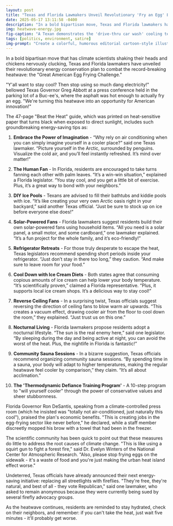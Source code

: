 ```yaml
---
layout: post
title: "Texas and Florida Lawmakers Unveil Revolutionary 'Fry an Egg' Energy Conservation Plan"
date: 2025-05-17 13:11:58 -0400
description: "In a bold bipartisan move, Texas and Florida lawmakers have unveiled their revolutionary energy conservation plan to combat the record-breaking heatwave: the 'Great American Egg Frying Challenge.'"
img: heatwave-energy.jpg
fig-caption: "A Texan demonstrates the 'drive-thru car wash' cooling technique"
tags: [politics, environment, satire]
img-prompt: "Create a colorful, humorous editorial cartoon-style illustration showing a sunbaked suburban street in Texas/Florida during an extreme heatwave. In the foreground, a sweating politician in a suit stands at a podium labeled 'Official Heatwave Response' with a banner that says 'Great American Egg Frying Challenge.' Around them, people are comically trying to stay cool by frying eggs on various surfaces, sitting in shopping carts filled with ice, and using hair dryers to 'cool' themselves. In the background, a car is running with all doors open, clearly being used as an 'air conditioning unit.' The scene should be bright and sunny, with heat waves visibly rising from the pavement, and include a melting thermometer showing 110°F. The style should be in the vein of The Onion or New Yorker cartoons, with a satirical, humorous tone."
---
```


In a bold bipartisan move that has climate scientists shaking their heads and chickens nervously clucking, Texas and Florida lawmakers have unveiled their revolutionary energy conservation plan to combat the record-breaking heatwave: the "Great American Egg Frying Challenge."

"Y'all want to stay cool? Then stop using so much dang electricity!" bellowed Texas Governor Greg Abbott at a press conference held in the parking lot of a Buc-ee's, where the asphalt was hot enough to actually fry an egg. "We're turning this heatwave into an opportunity for American innovation!"

The 47-page "Beat the Heat" guide, which was printed on heat-sensitive paper that turns black when exposed to direct sunlight, includes such groundbreaking energy-saving tips as:

1. **Embrace the Power of Imagination** - “Why rely on air conditioning when you can simply imagine yourself in a cooler place?” said one Texas lawmaker. “Picture yourself in the Arctic, surrounded by penguins. Visualize the cold air, and you’ll feel instantly refreshed. It’s mind over matter!”

2. **The Human Fan** - In Florida, residents are encouraged to take turns fanning each other with palm leaves. “It’s a win-win situation,” explained a Florida legislator. “You stay cool, and you get a little bit of exercise. Plus, it’s a great way to bond with your neighbors.”

3. **DIY Ice Pools** - Texans are advised to fill their bathtubs and kiddie pools with ice. “It’s like creating your very own Arctic oasis right in your backyard,” said another Texas official. “Just be sure to stock up on ice before everyone else does!”

4. **Solar-Powered Fans** - Florida lawmakers suggest residents build their own solar-powered fans using household items. “All you need is a solar panel, a small motor, and some cardboard,” one lawmaker explained. “It’s a fun project for the whole family, and it’s eco-friendly!”

5. **Refrigerator Retreats** - For those truly desperate to escape the heat, Texas legislators recommend spending short periods inside your refrigerator. “Just don’t stay in there too long,” they caution. “And make sure to leave room for your food.”

6. **Cool Down with Ice Cream Diets** - Both states agree that consuming copious amounts of ice cream can help lower your body temperature. “It’s scientifically proven,” claimed a Florida representative. “Plus, it supports local ice cream shops. It’s a delicious way to stay cool!”

7. **Reverse Ceiling Fans** - In a surprising twist, Texas officials suggest reversing the direction of ceiling fans to blow warm air upwards. “This creates a vacuum effect, drawing cooler air from the floor to cool down the room,” they explained. “Just trust us on this one.”

8. **Nocturnal Living** - Florida lawmakers propose residents adopt a nocturnal lifestyle. “The sun is the real enemy here,” said one legislator. “By sleeping during the day and being active at night, you can avoid the worst of the heat. Plus, the nightlife in Florida is fantastic!”

9. **Community Sauna Sessions** - In a bizarre suggestion, Texas officials recommend organizing community sauna sessions. “By spending time in a sauna, your body will adapt to higher temperatures, making the regular heatwave feel cooler by comparison,” they claim. “It’s all about acclimation.”

10. **The 'Thermodynamic Defiance Training Program'** - A 10-step program to "will yourself cooler" through the power of conservative values and sheer stubbornness.

Florida Governor Ron DeSantis, speaking from a climate-controlled press room (which he insisted was "totally not air-conditioned, just naturally this cool"), praised the plan's economic benefits. "This is creating jobs in the egg-frying sector like never before," he declared, while a staff member discreetly mopped his brow with a towel that had been in the freezer.

The scientific community has been quick to point out that these measures do little to address the root causes of climate change. "This is like using a squirt gun to fight a forest fire," said Dr. Evelyn Winters of the National Center for Atmospheric Research. "Also, please stop frying eggs on the sidewalk - it's a waste of food and you're just making the urban heat island effect worse."

Undeterred, Texas officials have already announced their next energy-saving initiative: replacing all streetlights with fireflies. "They're free, they're natural, and best of all - they vote Republican," said one lawmaker, who asked to remain anonymous because they were currently being sued by several firefly advocacy groups.

As the heatwave continues, residents are reminded to stay hydrated, check on their neighbors, and remember: if you can't take the heat, just wait five minutes - it'll probably get worse.
